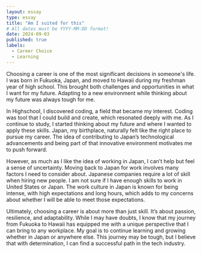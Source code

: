 ```yaml
---
layout: essay
type: essay
title: "Am I suited for this"
# All dates must be YYYY-MM-DD format!
date: 2024-09-03
published: true
labels:
  - Career Choice
  - Learning
---
```


Choosing a career is one of the most significant decisions in someone's life. I was born in Fukuoka, Japan, and moved to Hawaii during my freshman year of high school. This brought both challenges and opportunities in what I want for my future. Adapting to a new environment while thinking about my future was always tough for me.

In Highschool, I discovered coding, a field that became my interest. Coding was tool that I could build and create, which resonated deeply with me. As I continue to study, I started thinking about my future and where I wanted to apply these skills. Japan, my birthplace, naturally felt like the right place to pursue my career. The idea of contributing to Japan’s technological advancements and being part of that innovative environment motivates me to push forward.

However, as much as I like the idea of working in Japan, I can’t help but feel a sense of uncertainty. Moving back to Japan for work involves many factors I need to consider about. Japanese companies require a lot of skill when hiring new people. I am not sure if I have enough skills to work in United States or Japan. The work culture in Japan is known for being intense, with high expectations and long hours, which adds to my concerns about whether I will be able to meet those expectations.

Ultimately, choosing a career is about more than just skill. It’s about passion, resilience, and adaptability. While I may have doubts, I know that my journey from Fukuoka to Hawaii has equipped me with a unique perspective  that I can bring to any workplace. My goal is to continue learning and growing whether in Japan or anywhere else. This journey may be tough, but I believe that with determination, I can find a successful path in the tech industry.
